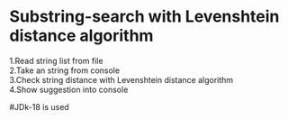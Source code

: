 # Substring-search with Levenshtein distance algorithm
  1.Read string list from file\
  2.Take an string from console\
  3.Check string distance with Levenshtein distance algorithm\
  4.Show suggestion into console
  
 #JDk-18 is used
